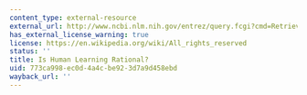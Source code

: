 ```yaml
---
content_type: external-resource
external_url: http://www.ncbi.nlm.nih.gov/entrez/query.fcgi?cmd=Retrieve&db=PubMed&dopt=Citation&list_uids=7610267
has_external_license_warning: true
license: https://en.wikipedia.org/wiki/All_rights_reserved
status: ''
title: Is Human Learning Rational?
uid: 773ca998-ec0d-4a4c-be92-3d7a9d458ebd
wayback_url: ''
---
```

